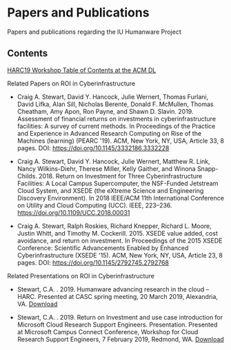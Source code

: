 # Papers and Publications
Papers and publications regarding the IU Humanware Project
## Contents
[HARC19 Workshop Table of Contents at the ACM DL](https://dl.acm.org/citation.cfm?id=3355738&picked=prox)

Related Papers on ROI in Cyberinfrastructure

- Craig A. Stewart, David Y. Hancock, Julie Wernert, Thomas Furlani, David Lifka, Alan Sill, Nicholas Berente, Donald F. McMullen, Thomas Cheatham, Amy Apon, Ron Payne, and Shawn D. Slavin. 2019. Assessment of financial returns on investments in cyberinfrastructure facilities: A survey of current methods. In Proceedings of the Practice and Experience in Advanced Research Computing on Rise of the Machines (learning) (PEARC '19). ACM, New York, NY, USA, Article 33, 8 pages. DOI: https://doi.org/10.1145/3332186.3332228

- Craig A. Stewart, David Y. Hancock, Julie Wernert, Matthew R. Link, Nancy Wilkins-Diehr, Therese Miller, Kelly Gaither, and Winona Snapp-Childs. 2018. Return on Investment for Three Cyberinfrastructure Facilities: A Local Campus Supercomputer, the NSF-Funded Jetstream Cloud System, and XSEDE (the eXtreme Science and Engineering Discovery Environment). In 2018 IEEE/ACM 11th International Conference on Utility and Cloud Computing (UCC). IEEE, 223&ndash;236. https://doi.org/10.1109/UCC.2018.00031

- Craig A. Stewart, Ralph Roskies, Richard Knepper, Richard L. Moore, Justin Whitt, and Timothy M. Cockerill. 2015. XSEDE value added, cost avoidance, and return on investment. In Proceedings of the 2015 XSEDE Conference: Scientific Advancements Enabled by Enhanced Cyberinfrastructure (XSEDE '15). ACM, New York, NY, USA, Article 23, 8 pages. DOI: https://doi.org/10.1145/2792745.2792768

Related Presentations on ROI in Cyberinfrastructure

- Stewart, C.A. . 2019. Humanware advancing research in the cloud – HARC. Presented at CASC spring meeting, 20 March 2019, Alexandria, VA. [Download](https://github.com/HARC-PTI/Papers_Publications/raw/master/Humanware-CASC_2019_mar_20_FINALRev3.pdf)

- Stewart, C.A. . 2019. Return on Investment and use case introduction for Microsoft Cloud Research Support Engineers. Presentation. Presented at Microsoft Campus Connect Conference, Workshop for Cloud Research Support Engineers, 7 February 2019, Redmond, WA. [Download](https://github.com/HARC-PTI/Papers_Publications/raw/master/CRSE%20introduction_2019_feb_7.pdf)
